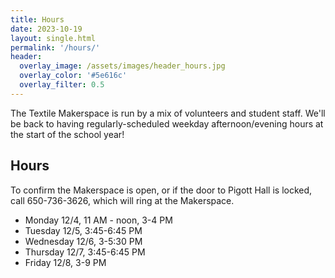 ```yaml
---
title: Hours
date: 2023-10-19
layout: single.html
permalink: '/hours/'
header:
  overlay_image: /assets/images/header_hours.jpg
  overlay_color: '#5e616c'
  overlay_filter: 0.5
---
```


The Textile Makerspace is run by a mix of volunteers and student staff. We'll be back to having regularly-scheduled weekday afternoon/evening hours at the start of the school year!

## Hours

To confirm the Makerspace is open, or if the door to Pigott Hall is locked, call 650-736-3626, which will ring at the Makerspace.

- Monday 12/4, 11 AM - noon, 3-4 PM
- Tuesday 12/5, 3:45-6:45 PM
- Wednesday 12/6, 3-5:30 PM
- Thursday 12/7, 3:45-6:45 PM
- Friday 12/8, 3-9 PM
